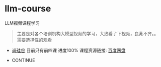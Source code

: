 # llm-course
LLM视频课程学习

> 主要是对各个培训机构大模型视频的学习，大致看了下视频，良莠不齐。。需要选择性的观看

- [尚硅谷](尚硅谷) 目前只有前四课 进度100% 课程资源链接: [百度网盘](https://pan.baidu.com/s/125__kDk_aQMPMW2E93Qdcw?pwd=j343提取码:j343)

- CONTINUE 